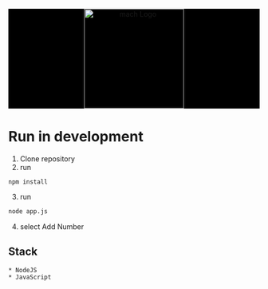 <p align="center" style="background: black">
   <a href="https://www.macheight.com/" target="blank"><img src="https://images.squarespace-cdn.com/content/v1/5f7c74b3ebc1ba132269c5a7/1611678115046-8C180XU5WIJ07PA60ADA/mach_8_logo_highlight_full.jpg?format=1500w" width="200" alt="mach Logo" /></a>
</p>


# Run in development

1. Clone repository
2. run
```
npm install
```

3. run 
```bash
node app.js 
```

4. select Add Number

<p align="center" style="background: black">
   <a href="https://ibb.co/5vCb5GG" width="200" alt="mach Logo" /></a>
</p>


## Stack
```
* NodeJS
* JavaScript
```

